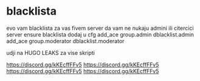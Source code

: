 # blacklista
evo vam blacklista za vas fivem server da vam ne nukaju admini ili citercici server
ensure blacklista
dodaj u cfg
add_ace group.admin dblacklist.admin
add_ace group.moderator dblacklist.moderator

udji na HUGO LEAKS za vise skripti

https://discord.gg/kKEcffFFv5
https://discord.gg/kKEcffFFv5
https://discord.gg/kKEcffFFv5
https://discord.gg/kKEcffFFv5
